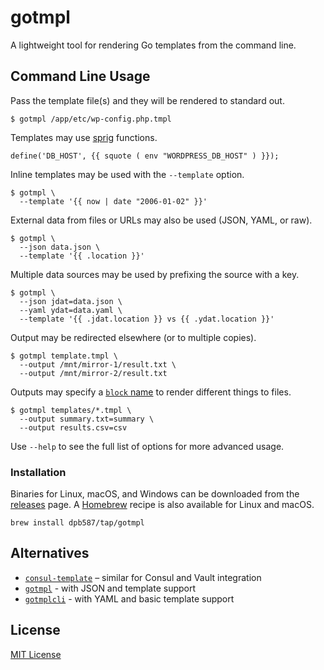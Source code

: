 # gotmpl

A lightweight tool for rendering Go templates from the command line.

## Command Line Usage

Pass the template file(s) and they will be rendered to standard out.

```console
$ gotmpl /app/etc/wp-config.php.tmpl
```

Templates may use [sprig](https://masterminds.github.io/sprig/) functions.

```go-template
define('DB_HOST', {{ squote ( env "WORDPRESS_DB_HOST" ) }});
```

Inline templates may be used with the `--template` option.

```console
$ gotmpl \
  --template '{{ now | date "2006-01-02" }}'
```

External data from files or URLs may also be used (JSON, YAML, or raw).

```console
$ gotmpl \
  --json data.json \
  --template '{{ .location }}'
```

Multiple data sources may be used by prefixing the source with a key.

```console
$ gotmpl \
  --json jdat=data.json \
  --yaml ydat=data.yaml \
  --template '{{ .jdat.location }} vs {{ .ydat.location }}'
```

Output may be redirected elsewhere (or to multiple copies).

```console
$ gotmpl template.tmpl \
  --output /mnt/mirror-1/result.txt \
  --output /mnt/mirror-2/result.txt
```

Outputs may specify a [`block` name](https://golang.org/pkg/text/template/) to render different things to files.

```console
$ gotmpl templates/*.tmpl \
  --output summary.txt=summary \
  --output results.csv=csv
```

Use `--help` to see the full list of options for more advanced usage.

### Installation

Binaries for Linux, macOS, and Windows can be downloaded from the [releases](https://github.com/dpb587/gotmpl/releases) page. A [Homebrew](https://brew.sh/) recipe is also available for Linux and macOS.

```
brew install dpb587/tap/gotmpl
```

## Alternatives

 * [`consul-template`](https://github.com/hashicorp/consul-template) – similar for Consul and Vault integration
 * [`gotmpl`](https://github.com/NateScarlet/gotmpl) - with JSON and template support
 * [`gotmplcli`](https://github.com/zbblanton/gotmplcli) - with YAML and basic template support

## License

[MIT License](LICENSE)
